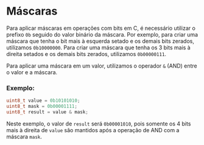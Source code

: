 # Máscaras

Para aplicar máscaras em operações com bits em C, é necessário utilizar o prefixo `0b` seguido do valor binário da máscara.
Por exemplo, para criar uma máscara que tenha o bit mais à esquerda setado e os demais bits zerados, utilizamos `0b10000000`.
Para criar uma máscara que tenha os 3 bits mais à direita setados e os demais bits zerados, utilizamos `0b00000111`.

Para aplicar uma máscara em um valor, utilizamos o operador `&` (AND) entre o valor e a máscara.

### Exemplo:

```c
uint8_t value = 0b10101010;
uint8_t mask = 0b00001111;
uint8_t result = value & mask;
```

Neste exemplo, o valor de `result` será `0b00001010`, pois somente os 4 bits mais à direita de `value` são mantidos após a operação de AND com a máscara `mask`.
